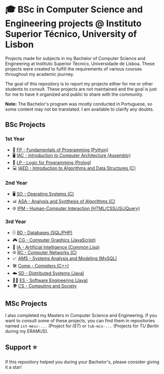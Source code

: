 ﻿# 🎓 BSc in Computer Science and Engineering projects @ Instituto Superior Técnico, University of Lisbon

Projects made for subjects in my Bachelor of Computer Science and Engineering at Instituto Superior Técnico, Universidade de Lisboa. These projects were created to fulfill the requirements of various courses throughout my academic journey.

The goal of this repository is to report my projects either for me or other students to consult. These projects are not maintained and the goal is just for me to have it organized and public to share with the community.

**Note:** The Bachelor's program was mostly conducted in Portuguese, so some content may not be translated. I am available to clarify any doubts.


## BSc Projects
### 1st Year
* 🐍 [FP - Fundamentals of Programming (Python)](1st_Year/FP)
* 🖥️ [IAC - Introduction to Computer Architecture (Assembly)](1st_Year/IAC)
* 🧠 [LP - Logic for Programming (Prolog)](1st_Year/LP)
* 💻 [IAED - Introduction to Algorithms and Data Structures (C)](1st_Year/IAED)

### 2nd Year
* 🖥️ [SO - Operating Systems (C)](2nd_Year/SO)
* 📊 [ASA - Analysis and Synthesis of Algorithms (C)](2nd_Year/ASA)
* 🌐 [IPM - Human-Computer Interaction (HTML/CSS/JS/JQuery)](2nd_Year/IPM)

### 3rd Year
* 🗄️ [BD - Databases (SQL/PHP)](3rd_Year/BD)
* 🎮 [CG - Computer Graphics (JavaScript)](https://github.com/rodrigolousada/ist-leic-cg-space-invaders-game)
* 🤖 [IA - Artificial Intelligence (Common Lisp)](3rd_Year/IA)
* 🌐 [RC - Computer Networks (C)](3rd_Year/RC)
* 📈 [AMS - Systems Analysis and Modeling (MySQL)](3rd_Year/AMS)
* 🛠️ [Comp - Compilers (C++)](https://github.com/rodrigolousada/ist-leic-comp-cpp-xpl-compiler)
* ☁️ [SD - Distributed Systems (Java)](https://github.com/rodrigolousada/ist-leic-sd-komparator)
* 🧑‍💻 [ES - Software Engineering (Java)](https://github.com/rodrigolousada/ist-leic-es-adventure-builder)
* 🌍 [CS - Computing and Society](3rd_Year/CS)

## MSc Projects
I also completed my Masters in Computer Science and Engineering. If you want to consult some of these projects, you can find them in repositories named `ist-meic-...` (Project for *IST*) or `tub-mcs-...` (Projects for *TU Berlin* during my ERAMUS).

## Support ⭐
If this repository helped you during your Bachelor's, please consider giving it a star!
